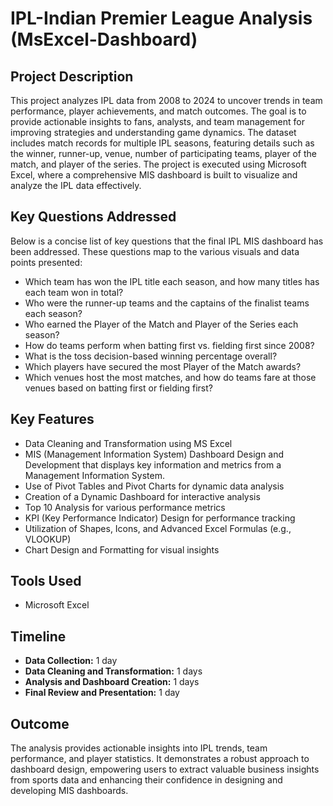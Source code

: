 # IPL-Indian Premier League Analysis (MsExcel-Dashboard)

## Project Description

This project analyzes IPL data from 2008 to 2024 to uncover trends in team performance, player achievements, and match outcomes. The goal is to provide actionable insights to fans, analysts, and team management for improving strategies and understanding game dynamics.
The dataset includes match records for multiple IPL seasons, featuring details such as the winner, runner-up, venue, number of participating teams, player of the match, and player of the series. 
The project is executed using Microsoft Excel, where a comprehensive MIS dashboard is built to visualize and analyze the IPL data effectively.

## Key Questions Addressed

Below is a concise list of key questions that the final IPL MIS dashboard has been addressed. These questions map to the various visuals and data points presented:

- Which team has won the IPL title each season, and how many titles has each team won in total?
- Who were the runner-up teams and the captains of the finalist teams each season?
- Who earned the Player of the Match and Player of the Series each season?
- How do teams perform when batting first vs. fielding first since 2008?
- What is the toss decision-based winning percentage overall?
- Which players have secured the most Player of the Match awards?
- Which venues host the most matches, and how do teams fare at those venues based on batting first or fielding first?

## Key Features

- Data Cleaning and Transformation using MS Excel
- MIS (Management Information System) Dashboard Design and Development that displays key information and metrics from a Management Information System.
- Use of Pivot Tables and Pivot Charts for dynamic data analysis
- Creation of a Dynamic Dashboard for interactive analysis
- Top 10 Analysis for various performance metrics
- KPI (Key Performance Indicator) Design for performance tracking
- Utilization of Shapes, Icons, and Advanced Excel Formulas (e.g., VLOOKUP)
- Chart Design and Formatting for visual insights

## Tools Used

- Microsoft Excel

## Timeline

- **Data Collection:** 1 day
- **Data Cleaning and Transformation:** 1 days
- **Analysis and Dashboard Creation:** 1 days
- **Final Review and Presentation:** 1 day

## Outcome

The analysis provides actionable insights into IPL trends, team performance, and player statistics. It demonstrates a robust approach to dashboard design, empowering users to extract valuable business insights from sports data and enhancing their confidence in designing and developing MIS dashboards.
